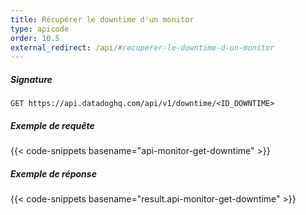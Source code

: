 ```yaml
---
title: Récupérer le downtime d'un monitor
type: apicode
order: 10.5
external_redirect: /api/#recuperer-le-downtime-d-un-monitor
---
```


##### Signature
`GET https://api.datadoghq.com/api/v1/downtime/<ID_DOWNTIME>`
##### Exemple de requête
{{< code-snippets basename="api-monitor-get-downtime" >}}
##### Exemple de réponse
{{< code-snippets basename="result.api-monitor-get-downtime" >}}

